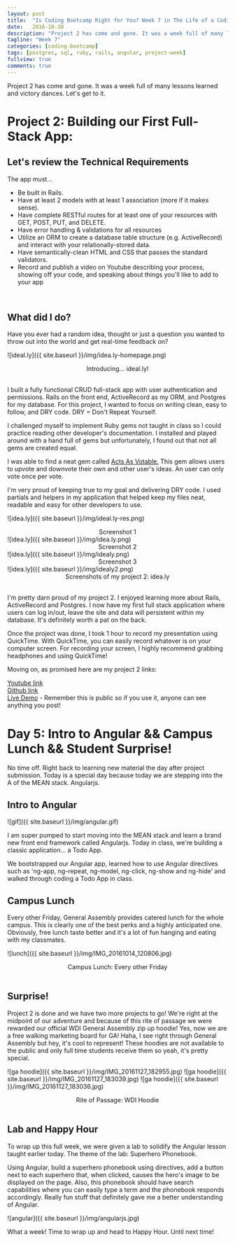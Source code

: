 ```yaml
---
layout: post
title:  "Is Coding Bootcamp Right for You? Week 7 in The Life of a Coding Bootcamper"
date:   2016-10-30
description: "Project 2 has come and gone. It was a week full of many lessons learned and victory dances. Come take a look at what I accomplished this week."
tagline: "Week 7"
categories: [coding-bootcamp]
tags: [postgres, sql, ruby, rails, angular, project-week]
fullview: true
comments: true
---
```


Project 2 has come and gone. It was a week full of many lessons learned and victory dances. Let's get to it.

# Project 2: Building our First Full-Stack App:

## Let's review the Technical Requirements

The app must...

* Be built in Rails.
* Have at least 2 models with at least 1 association (more if it makes sense).
* Have complete RESTful routes for at least one of your resources with GET, POST, PUT, and DELETE.
* Have error handling & validations for all resources
* Utilize an ORM to create a database table structure (e.g. ActiveRecord) and interact with your relationally-stored data.
* Have semantically-clean HTML and CSS that passes the standard validators.
* Record and publish a video on Youtube describing your process, showing off your code, and speaking about things you'll like to add to your app

<br />

## What did I do?
Have you ever had a random idea, thought or just a question you wanted to throw out into the world and get real-time feedback on?

![ideal.ly]({{ site.baseurl }}/img/idea.ly-homepage.png)
<center>Introducing... ideal.ly!</center>

<br />

I built a fully functional CRUD full-stack app with user authentication and permissions. Rails on the front end, ActiveRecord as my ORM, and Postgres for my database. For this project, I wanted to focus on writing clean, easy to follow, and DRY code. DRY = Don't Repeat Yourself.

I challenged myself to implement Ruby gems not taught in class so I could practice reading other developer's documentation. I installed and played around with a hand full of gems but unfortunately, I found out that not all gems are created equal.

I was able to find a neat gem called [Acts As Votable.](https://github.com/ryanto/acts_as_votable) This gem allows users to upvote and downvote their own and other user's ideas. An user can only vote once per vote.

I'm very proud of keeping true to my goal and delivering DRY code. I used partials and helpers in my application that helped keep my files neat, readable and easy for other developers to use.

![idea.ly]({{ site.baseurl }}/img/ideal.ly-res.png)
<center>Screenshot 1 </center>
![idea.ly]({{ site.baseurl }}/img/idea.ly.png)
<center>Screenshot 2</center>
![idea.ly]({{ site.baseurl }}/img/idealy.png)
<center>Screenshot 3</center>
![idea.ly]({{ site.baseurl }}/img/idealy2.png)
<center>Screenshots of my project 2: idea.ly</center>

<br />

I'm pretty darn proud of my project 2. I enjoyed learning more about Rails, ActiveRecord and Postgres. I now have my first full stack application where users can log in/out, leave the site and data will persistent within my database.  It's definitely worth a pat on the back.

Once the project was done, I took 1 hour to record my presentation using QuickTime. With QuickTime, you can easily record whatever is on your computer screen. For recording your screen, I highly recommend grabbing headphones and using QuickTime!

Moving on, as promised here are my project 2 links:

[Youtube link](https://www.youtube.com/watch?v=eYL_NMl8m00&feature=youtu.be) <br />
[Github link](https://github.com/LWatsonlm/idea.ly) <br />
[Live Demo](https://fathomless-bayou-24323.herokuapp.com/) - Remember this is public so if you use it, anyone can see anything you post!

# Day 5: Intro to Angular && Campus Lunch && Student Surprise!

No time off. Right back to learning new material the day after project submission. Today is a special day because today we are stepping into the A of the MEAN stack. Angularjs.

## Intro to Angular

![gif]({{ site.baseurl }}/img/angular.gif)

I am super pumped to start moving into the MEAN stack and learn a brand new front end framework called Angularjs. Today in class, we're building a classic application... a Todo App.

We bootstrapped our Angular app, learned how to use Angular directives such as 'ng-app, ng-repeat, ng-model, ng-click, ng-show and ng-hide' and walked through coding a Todo App in class.

## Campus Lunch

Every other Friday, General Assembly provides catered lunch for the whole campus. This is clearly one of the best perks and a highly anticipated one. Obviously, free lunch taste better and it's a lot of fun hanging and eating with my classmates.


![lunch]({{ site.baseurl }}/img/IMG_20161014_120806.jpg)
<center>Campus Lunch: Every other Friday</center>

<br />

## Surprise!

Project 2 is done and we have two more projects to go! We're right at the midpoint of our adventure and because of this rite of passage we were rewarded our official WDI General Assembly zip up hoodie! Yes, now we are a free walking marketing board for GA! Haha, I see right through General Assembly but hey, it's cool to represent! These hoodies are not available to the public and only full time students receive them so yeah, it's pretty special.

![ga hoodie]({{ site.baseurl }}/img/IMG_20161127_182955.jpg)
![ga hoodie]({{ site.baseurl }}/img/IMG_20161127_183039.jpg)
![ga hoodie]({{ site.baseurl }}/img/IMG_20161127_183036.jpg)
 <center>Rite of Passage: WDI Hoodie</center>

 <br />

## Lab and Happy Hour

To wrap up this full week, we were given a lab to solidify the Angular lesson taught earlier today. The theme of the lab: Superhero Phonebook.

Using Angular, build a superhero phonebook using directives, add a button next to each superhero that, when clicked, causes the hero's image to be displayed on the page. Also, this phonebook should have search capabilities where you can easily type a term and the phonebook responds accordingly. Really fun stuff that definitely gave me a better understanding of Angular.

![angular]({{ site.baseurl }}/img/angularjs.jpg)


What a week! Time to wrap up and head to Happy Hour. Until next time!
